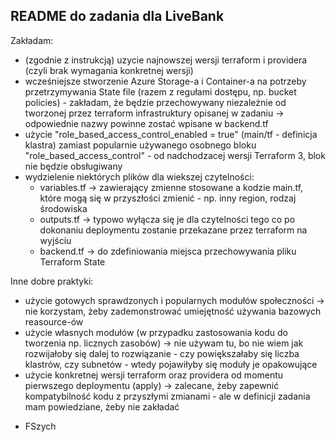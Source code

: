 ## README do zadania dla LiveBank

Zakładam:
+ (zgodnie z instrukcją) uzycie najnowszej wersji terraform i providera (czyli brak wymagania konkretnej wersji)
+ wcześniejsze stworzenie Azure Storage-a i Container-a na potrzeby przetrzymywania State file (razem z regułami dostępu, np. bucket policies) - zakładam, że będzie przechowywany niezależnie od tworzonej przez terraform infrastruktury opisanej w zadaniu -> odpowiednie nazwy powinne zostać wpisane w backend.tf
+ użycie "role_based_access_control_enabled = true" (main/tf - definicja klastra) zamiast popularnie używanego osobnego bloku "role_based_access_control" - od nadchodzacej wersji Terraform 3, blok nie będzie obsługiwany
+ wydzielenie niektórych plików dla wiekszej czytelności:
    + variables.tf -> zawierający zmienne stosowane a kodzie main.tf, które mogą się w przyszłości zmienić - np. inny region, rodzaj środowiska
    + outputs.tf -> typowo wyłącza się je dla czytelności tego co po dokonaniu deploymentu zostanie przekazane przez terraform na wyjściu
    + backend.tf -> do zdefiniowania miejsca przechowywania pliku Terraform State

Inne dobre praktyki:
+ użycie gotowych sprawdzonych i popularnych modułów społeczności -> nie korzystam, żeby zademonstrować umiejętność używania bazowych reasource-ów
+ użycie własnych modułów (w przypadku zastosowania kodu do tworzenia np. licznych zasobów) -> nie używam tu, bo nie wiem jak rozwijałoby się dalej to rozwiązanie - czy powiększałaby się liczba klastrów, czy subnetów - wtedy pojawiłyby się moduły je opakowujące
+ użycie konkretnej wersji terraform oraz providera od momentu pierwszego deploymentu (apply) -> zalecane, żeby zapewnić kompatybilność kodu z przyszłymi zmianami - ale w definicji zadania mam powiedziane, żeby nie zakładać

- FSzych